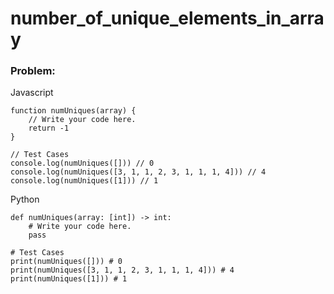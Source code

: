 # number_of_unique_elements_in_array

### Problem:
Javascript
```
function numUniques(array) {
    // Write your code here.
    return -1
}

// Test Cases
console.log(numUniques([])) // 0
console.log(numUniques([3, 1, 1, 2, 3, 1, 1, 1, 4])) // 4
console.log(numUniques([1])) // 1
```

Python
```
def numUniques(array: [int]) -> int:
    # Write your code here.
    pass

# Test Cases
print(numUniques([])) # 0
print(numUniques([3, 1, 1, 2, 3, 1, 1, 1, 4])) # 4
print(numUniques([1])) # 1
```
